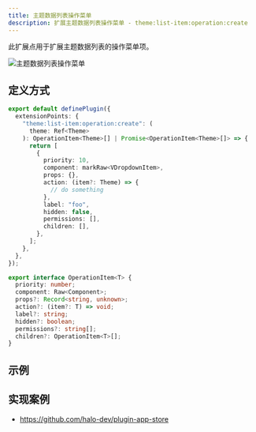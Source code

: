 ```yaml
---
title: 主题数据列表操作菜单
description: 扩展主题数据列表操作菜单 - theme:list-item:operation:create
---
```


此扩展点用于扩展主题数据列表的操作菜单项。

![主题数据列表操作菜单](/img/developer-guide/plugin/api-reference/ui/extension-points/theme-list-item-operation-create.png)

## 定义方式

```ts
export default definePlugin({
  extensionPoints: {
    "theme:list-item:operation:create": (
      theme: Ref<Theme>
    ): OperationItem<Theme>[] | Promise<OperationItem<Theme>[]> => {
      return [
        {
          priority: 10,
          component: markRaw<VDropdownItem>,
          props: {},
          action: (item?: Theme) => {
            // do something
          },
          label: "foo",
          hidden: false,
          permissions: [],
          children: [],
        },
      ];
    },
  },
});
```

```ts title="OperationItem"
export interface OperationItem<T> {
  priority: number;
  component: Raw<Component>;
  props?: Record<string, unknown>;
  action?: (item?: T) => void;
  label?: string;
  hidden?: boolean;
  permissions?: string[];
  children?: OperationItem<T>[];
}
```

## 示例

## 实现案例

- <https://github.com/halo-dev/plugin-app-store>
